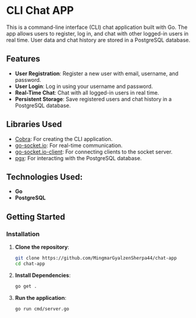 # CLI Chat APP

This is a command-line interface (CLI) chat application built with Go. The app allows users to register, log in, and chat with other logged-in users in real time. User data and chat history are stored in a PostgreSQL database.

## Features

- **User Registration**: Register a new user with email, username, and password.
- **User Login**: Log in using your username and password.
- **Real-Time Chat**: Chat with all logged-in users in real time.
- **Persistent Storage**: Save registered users and chat history in a PostgreSQL database.


## Libraries Used

- [Cobra](https://github.com/spf13/cobra): For creating the CLI application.
- [go-socket.io](https://github.com/googollee/go-socket.io): For real-time communication.
- [go-socket.io-client](https://github.com/hesh915/go-socket.io-client): For connecting clients to the socket server.
- [pgx](https://github.com/jackc/pgx): For interacting with the PostgreSQL database.


## Technologies Used:

- **Go**
- **PostgreSQL**

## Getting Started

### Installation

1. **Clone the repository**:

   ```bash
   git clone https://github.com/MingmarGyalzenSherpa44/chat-app
   cd chat-app

2. **Install Dependencies**:

    ```bash
    go get .

3. **Run the application**:

    ```bash
    go run cmd/server.go